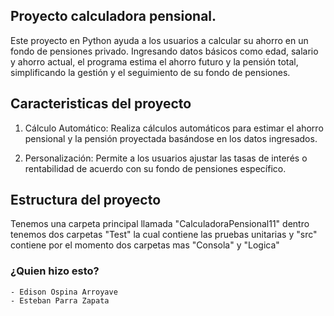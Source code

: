 ## Proyecto calculadora pensional.
Este proyecto en Python ayuda a los usuarios a calcular su ahorro en un fondo de pensiones privado. Ingresando datos básicos como edad, salario y ahorro actual, el programa estima el ahorro futuro y la pensión total, simplificando la gestión y el seguimiento de su fondo de pensiones.



## Caracteristicas del proyecto
 1.  Cálculo Automático: Realiza cálculos automáticos para estimar el ahorro pensional y la pensión proyectada basándose en los datos ingresados.


 2.   Personalización: Permite a los usuarios ajustar las tasas de interés o rentabilidad de acuerdo con su fondo de pensiones específico.


## Estructura del proyecto

Tenemos una carpeta principal llamada "CalculadoraPensional11" dentro tenemos dos carpetas "Test" la cual contiene las pruebas unitarias y "src" contiene por el momento dos carpetas mas "Consola" y "Logica"


















### ¿Quien hizo esto?
    - Edison Ospina Arroyave
    - Esteban Parra Zapata